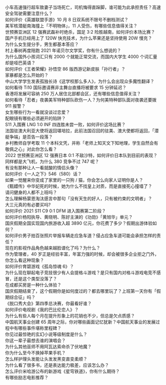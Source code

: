 小车高速强行超车致妻子当场死亡，司机悔得直跺脚，谁可能为此承担责任？高速安全驾驶需要注意什么？  
如何评价《英雄联盟手游》10 月 8 日双系统不限号不删档测试？  
美军核潜艇南海撞上「不明物体」，11 人受伤，有哪些信息值得关注？  
世预赛亚洲区 12 强赛武磊补时绝杀，国足 3:2 险胜越南，如何评价本场比赛？  
国产手机已经用上了 120W 快充技术，为什么苹果还是坚持使用 20W 慢充？  
为什么女生提分手，男生都基本答应？  
村上春树再度陪跑 2021 年诺贝尔文学奖，你有什么想说的？  
为什么国外小孩词汇只有 2000 个就能正常交流，而国内大学生 4000 个词汇量却是哑巴英语？  
如何评价《王者荣耀》孙悟空 86 版西游记新皮肤「孙行者」？  
家暴都是怎么开始的？  
中山大学学生发表孤独长诗《这学校那么多人》，为什么会出现众多魔性翻译？  
如何看待 Ti10 国际邀请赛非主舞台直播将被要求 15 分钟延迟？  
香港将发展可容纳 250 万人居住北部都会区，还有哪些信息值得关注？  
如何看待「忍者」夜袭美军特种部队砍伤一人？为何美特种部队面对夜袭还要拨 911 报警？  
女生哪些行为一看就没谈过恋爱？  
配眼镜有哪些必须避开的陷阱？  
S11 入围赛 LNG 1:0 INF 四连胜未尝一败，如何评价这场比赛？  
法国驻澳大利亚大使将返回堪培拉，此前法国召回的驻美、澳大使都将返回，「潜艇争端」是否告一段落？  
乡村教师自学考取 11 个本科文凭，并称「老师上知天文下知地理，学生自然会有敬佩之心」对此你怎么看？  
2022 世预赛亚洲区 12 强赛日本 0:1 不敌沙特，如何评价日本队到目前的表现？  
同样都是大飞机，为什么 380 竞争不过 747 呢？  
有没有那种让人一看就酸的情侣头像？  
如何评价《一人之下》546（580）话？  
如果一觉醒来你变成了家里的一只狗 / 猫，你会怎么向家人证明你是人？  
《甄嬛传》中华妃死的时候，她为什么不找皇上对质，而是直接死心撞墙了？  
请问健身的人都不上班吗？  
怎么理解杨蒙恩淘汰感言中那句「没有天生的好人，只有被约束的文明者」？  
大三元真的有必要买吗?  
如何评价 2021 S11 C9 0:1 DFM 进入围赛第二阶段？  
如何评价杨阳执导、黄晓明、陈好主演的《功勋》「黄旭华」单元？  
国庆假期全国实现国内旅游收入超 3890 亿元，你花费了多少？假期出游体验如何？  
如何评价男子拍百张照片举报车辆走应急车道？侵占应急车道可能会承担怎样的责任？  
现在的影视作品角色越来越脸谱化了吗？为什么？  
作为管理者，40 岁正是经验丰富，年富力强的时候，却会被很多企业拒之门外，你怎么看这种现象？  
如何评价育碧游戏《孤岛惊魂 6》？  
为什么现在聊起电子竞技很少有人会提格斗游戏？是只有国内对格斗游戏电竞不感冒，还是这个类型没落了？  
在成都买房是一种什么体验？  
国庆假期结束了，这个假期你是如何度过的？都去哪里玩了？上班第一天你有「假期综合征」吗？  
《脱口秀大会》第四季总决赛，你最看好谁？  
如何评价电视剧《我的巴比伦恋人》？  
为什么有些人每个月在提升形象上的花销也不少，但总是欠点质感？  
中国航天事业创建 65 周年之际，你对哪些画面记忆犹新？中国航天事业的发展过程中有哪些事件堪称里程碑？  
你见过最惊艳的玄幻小说等级制度是什么？  
你这一辈子最想去谁的演唱会？  
为什么其他巫师不用阿瓦达索命杀了伏地魔？  
你为什么至今不换掉苹果手机？  
怎么样护理头发能让头发发黑变直变柔顺？  
为什么看了很多书，还是表达能力极差，应该怎么办？  
怎么评价米哈游公布的新游戏《星穹铁道》，你有什么期待？  
有哪些励志电影推荐？  
